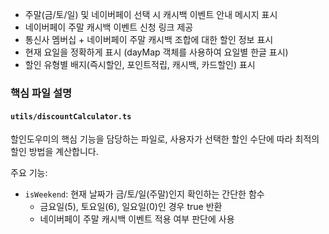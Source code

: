 - 주말(금/토/일) 및 네이버페이 선택 시 캐시백 이벤트 안내 메시지 표시
- 네이버페이 주말 캐시백 이벤트 신청 링크 제공
- 통신사 멤버십 + 네이버페이 주말 캐시백 조합에 대한 할인 정보 표시
- 현재 요일을 정확하게 표시 (dayMap 객체를 사용하여 요일별 한글 표시)
- 할인 유형별 배지(즉시할인, 포인트적립, 캐시백, 카드할인) 표시

### 핵심 파일 설명

#### `utils/discountCalculator.ts`

할인도우미의 핵심 기능을 담당하는 파일로, 사용자가 선택한 할인 수단에 따라 최적의 할인 방법을 계산합니다.

주요 기능:

- `isWeekend`: 현재 날짜가 금/토/일(주말)인지 확인하는 간단한 함수
  - 금요일(5), 토요일(6), 일요일(0)인 경우 true 반환
  - 네이버페이 주말 캐시백 이벤트 적용 여부 판단에 사용
